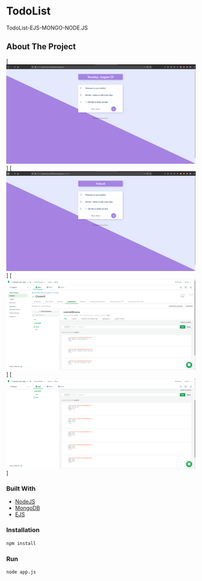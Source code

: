 # TodoList
TodoList-EJS-MONGO-NODE.JS


<!-- ABOUT THE PROJECT -->
## About The Project

[![Product Name Screen Shot][product-screenshot1]]
[![Product Name Screen Shot][product-screenshot2]]
[![Product Name Screen Shot][product-screenshot3]]
[![Product Name Screen Shot][product-screenshot4]]


### Built With
* [NodeJS](https://nodejs.org/en/)
* [MongoDB](https://www.mongodb.com/)
* [EJS](https://ejs.co/)



<!-- GETTING STARTED -->
### Installation

```sh
npm install 
```

### Run

```sh
node app.js 
```




<!-- MARKDOWN & IMAGES -->

[product-screenshot1]: screenshots/todo.png
[product-screenshot2]: screenshots/todo2.png
[product-screenshot3]: screenshots/mongodb.png
[product-screenshot4]: screenshots/mongodb2.png
